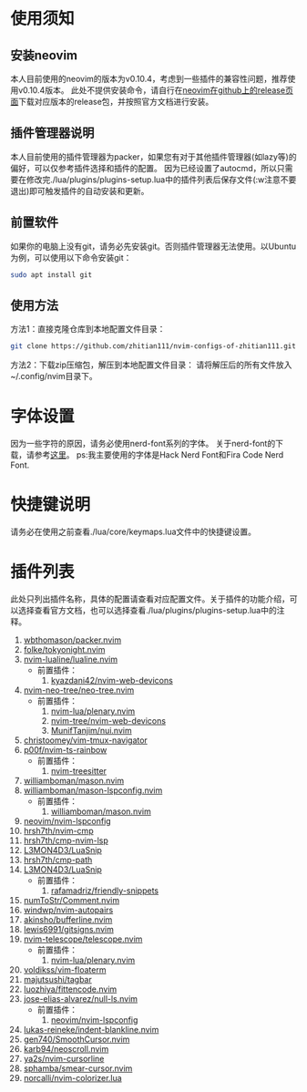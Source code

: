 # 使用须知
## 安装neovim
本人目前使用的neovim的版本为v0.10.4，考虑到一些插件的兼容性问题，推荐使用v0.10.4版本。
此处不提供安装命令，请自行在[neovim在github上的release页面](https://github.com/neovim/neovim/releases)下载对应版本的release包，并按照官方文档进行安装。
## 插件管理器说明
本人目前使用的插件管理器为packer，如果您有对于其他插件管理器(如lazy等)的偏好，可以仅参考插件选择和插件的配置。
因为已经设置了autocmd，所以只需要在修改完./lua/plugins/plugins-setup.lua中的插件列表后保存文件(:w注意不要退出)即可触发插件的自动安装和更新。
## 前置软件
如果你的电脑上没有git，请务必先安装git。否则插件管理器无法使用。以Ubuntu为例，可以使用以下命令安装git：
```bash
sudo apt install git
```
## 使用方法
方法1：直接克隆仓库到本地配置文件目录：
```bash
git clone https://github.com/zhitian111/nvim-configs-of-zhitian111.git ~/.config/nvim
```
方法2：下载zip压缩包，解压到本地配置文件目录：
请将解压后的所有文件放入~/.config/nvim目录下。
# 字体设置
因为一些字符的原因，请务必使用nerd-font系列的字体。
关于nerd-font的下载，请参考[这里](https://www.nerdfonts.com/)。
ps:我主要使用的字体是Hack Nerd Font和Fira Code Nerd Font.
# 快捷键说明
请务必在使用之前查看./lua/core/keymaps.lua文件中的快捷键设置。
# 插件列表
此处只列出插件名称，具体的配置请查看对应配置文件。关于插件的功能介绍，可以选择查看官方文档，也可以选择查看./lua/plugins/plugins-setup.lua中的注释。
1. [wbthomason/packer.nvim](https://github.com/wbthomason/packer.nvim)
2. [folke/tokyonight.nvim](https://github.com/folke/tokyonight.nvim)
3. [nvim-lualine/lualine.nvim](https://github.com/nvim-lualine/lualine.nvim)
    - 前置插件：
        1. [kyazdani42/nvim-web-devicons](https://github.com/kyazdani42/nvim-web-devicons)
4. [nvim-neo-tree/neo-tree.nvim](https://github.com/nvim-neo-tree/neo-tree.nvim)
    - 前置插件：
        1. [nvim-lua/plenary.nvim](https://github.com/nvim-lua/plenary.nvim)
        2. [nvim-tree/nvim-web-devicons](https://github.com/nvim-tree/nvim-web-devicons)
        3. [MunifTanjim/nui.nvim](https://github.com/MunifTanjim/nui.nvim)
5. [christoomey/vim-tmux-navigator](https://github.com/christoomey/vim-tmux-navigator)
6. [p00f/nvim-ts-rainbow](https://github.com/p00f/nvim-ts-rainbow)
    - 前置插件：
        1. [nvim-treesitter](https://github.com/nvim-treesitter/nvim-treesitter)
7. [williamboman/mason.nvim](https://github.com/williamboman/mason.nvim)
8. [williamboman/mason-lspconfig.nvim](https://github.com/williamboman/mason-lspconfig.nvim)
    - 前置插件：
        1. [williamboman/mason.nvim](https://github.com/williamboman/mason.nvim)
9. [neovim/nvim-lspconfig](https://github.com/neovim/nvim-lspconfig)
10. [hrsh7th/nvim-cmp](https://github.com/hrsh7th/nvim-cmp)
11. [hrsh7th/cmp-nvim-lsp](https://github.com/hrsh7th/cmp-nvim-lsp)
12. [L3MON4D3/LuaSnip](https://github.com/L3MON4D3/LuaSnip)
13. [hrsh7th/cmp-path](https://github.com/hrsh7th/cmp-path)
14. [L3MON4D3/LuaSnip](https://github.com/L3MON4D3/LuaSnip)
    - 前置插件：
        1. [rafamadriz/friendly-snippets](预https://github.com/rafamadriz/friendly-snippets)
15. [numToStr/Comment.nvim](https://github.com/numToStr/Comment.nvim)
16. [windwp/nvim-autopairs](https://github.com/windwp/nvim-autopairs)
17. [akinsho/bufferline.nvim](https://github.com/akinsho/bufferline.nvim)
18. [lewis6991/gitsigns.nvim](https://github.com/lewis6991/gitsigns.nvim)
19. [nvim-telescope/telescope.nvim](https://github.com/nvim-telescope/telescope.nvim)
    - 前置插件：
        1. [nvim-lua/plenary.nvim](https://github.com/nvim-lua/plenary.nvim)
20. [voldikss/vim-floaterm](https://github.com/voldikss/vim-floaterm)
21. [majutsushi/tagbar](https://github.com/majutsushi/tagbar)
22. [luozhiya/fittencode.nvim](https://github.com/luozhiya/fittencode.nvim)
23. [jose-elias-alvarez/null-ls.nvim](https://github.com/jose-elias-alvarez/null-ls.nvim)
    - 前置插件：
        1. [neovim/nvim-lspconfig](https://github.com/neovim/nvim-lspconfig) 
24. [lukas-reineke/indent-blankline.nvim](https://github.com/lukas-reineke/indent-blankline.nvim)
25. [gen740/SmoothCursor.nvim](https://github.com/gen740/SmoothCursor.nvim)
26. [karb94/neoscroll.nvim](https://github.com/karb94/neoscroll.nvim)
27. [ya2s/nvim-cursorline](https://github.com/ya2s/nvim-cursorline)
28. [sphamba/smear-cursor.nvim](https://github.com/sphamba/smear-cursor.nvim)
29. [norcalli/nvim-colorizer.lua](https://github.com/norcalli/nvim-colorizer.lua)
